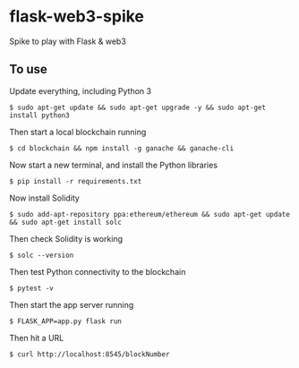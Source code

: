 # flask-web3-spike
Spike to play with Flask &amp; web3

## To use

Update everything, including Python 3

`$ sudo apt-get update && sudo apt-get upgrade -y && sudo apt-get install python3`

Then start a local blockchain running

`$ cd blockchain && npm install -g ganache && ganache-cli`

Now start a new terminal, and install the Python libraries

`$ pip install -r requirements.txt`

Now install Solidity

`$ sudo add-apt-repository ppa:ethereum/ethereum && sudo apt-get update && sudo apt-get install solc`

Then check Solidity is working

`$ solc --version`

Then test Python connectivity to the blockchain

`$ pytest -v`

Then start the app server running

`$ FLASK_APP=app.py flask run`

Then hit a URL

`$ curl http://localhost:8545/blockNumber`